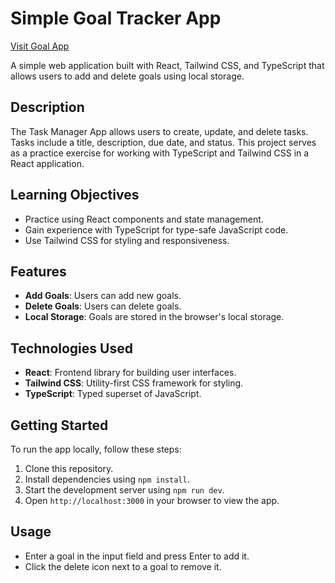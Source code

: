 # Simple Goal Tracker App

[Visit Goal App](https://goal-app-70cf4.firebaseapp.com/)

A simple web application built with React, Tailwind CSS, and TypeScript that allows users to add and delete goals using local storage.

## Description

The Task Manager App allows users to create, update, and delete tasks. Tasks include a title, description, due date, and status. This project serves as a practice exercise for working with TypeScript and Tailwind CSS in a React application.

## Learning Objectives

- Practice using React components and state management.
- Gain experience with TypeScript for type-safe JavaScript code.
- Use Tailwind CSS for styling and responsiveness.


## Features

- **Add Goals**: Users can add new goals.
- **Delete Goals**: Users can delete goals.
- **Local Storage**: Goals are stored in the browser's local storage.

## Technologies Used

- **React**: Frontend library for building user interfaces.
- **Tailwind CSS**: Utility-first CSS framework for styling.
- **TypeScript**: Typed superset of JavaScript.

## Getting Started

To run the app locally, follow these steps:

1. Clone this repository.
2. Install dependencies using `npm install`.
3. Start the development server using `npm run dev`.
4. Open `http://localhost:3000` in your browser to view the app.

## Usage

- Enter a goal in the input field and press Enter to add it.
- Click the delete icon next to a goal to remove it.


